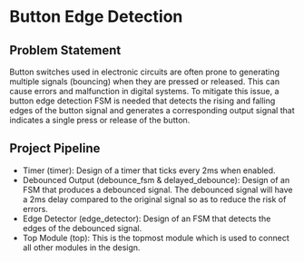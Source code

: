 # Button Edge Detection
## Problem Statement
Button switches used in electronic circuits are often prone to generating multiple signals (bouncing) when they are pressed or released. This can cause errors and malfunction in digital systems. To mitigate this issue, a button edge detection FSM is needed that detects the rising and falling edges of the button signal and generates a corresponding output signal that indicates a single press or release of the button. 

## Project Pipeline
* Timer (timer): Design of a timer that ticks every 2ms when enabled.
* Debounced Output (debounce_fsm & delayed_debounce): Design of an FSM that produces a debounced signal. The debounced signal will have a 2ms delay compared to the original signal so as to reduce the risk of errors.
* Edge Detector (edge_detector): Design of an FSM that detects the edges of the debounced signal. 
* Top Module (top): This is the topmost module which is used to connect all other modules in the design.
